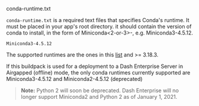 
conda-runtime.txt

`conda-runtime.txt` is a required text files that specifies Conda's runtime. It must be placed in
your app's root directory. it should contain the version of conda to install, in the 
form of Miniconda<2-or-3>-<conda-version>, e.g. Miniconda3-4.5.12.

```
Miniconda3-4.5.12

```

The supported runtimes are the ones in this [list](https://repo.anaconda.com/miniconda/) and >= 3.18.3.

If this buildpack is used for a deployment to a Dash Enterprise Server in Airgapped (offline) mode, 
the only conda runtimes currently supported are Miniconda3-4.5.12 and Miniconda2-4.5.12 (deprecated)

>**Note:** Python 2 will soon be deprecated. Dash Enterprise will no longer support 
>Miniconda2 and Python 2 as of January 1, 2021.
